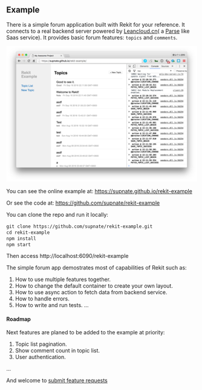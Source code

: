 ## Example

There is a simple forum application built with Rekit for your reference. It connects to a real backend server powered by [Leancloud.cn](https://leancloud.cn)( a [Parse](https://www.parse.com) like Saas service).
It provides basic forum features: `topics` and `comments`.

<img src="/images/example.png" width="600" alt="Rekit Example"/>

You can see the online example at: https://supnate.github.io/rekit-example

Or see the code at: https://github.com/supnate/rekit-example

You can clone the repo and run it locally:
```
git clone https://github.com/supnate/rekit-example.git
cd rekit-example
npm install
npm start
```
Then access http://localhost:6090/rekit-example

The simple forum app demostrates most of capabilities of Rekit such as:

1. How to use multiple features together.
2. How to change the default container to create your own layout.
3. How to use async action to fetch data from backend service.
4. How to handle errors.
5. How to write and run tests.
...

#### Roadmap
Next features are planed to be added to the example at priority:

1. Topic list pagination.
2. Show comment count in topic list.
3. User authentication.

...

And welcome to [submit feature requests](https://github.com/supnate/rekit-example/issues)
